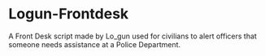 # Logun-Frontdesk
A Front Desk script made by Lo_gun used for civilians to alert officers that someone needs assistance at a Police Department.

